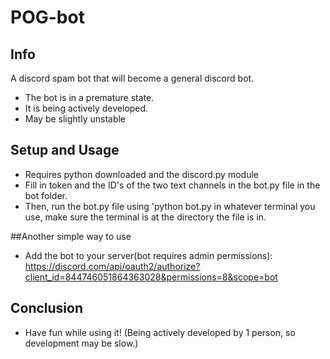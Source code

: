 # POG-bot

## Info
A discord spam bot that will become a general discord bot.
- The bot is in a premature state.
- It is being actively developed.
- May be slightly unstable

## Setup and Usage
- Requires python downloaded and the discord.py module
- Fill in token and the ID's of the two text channels in the bot.py file in the bot folder. 
- Then, run the bot.py file using 'python bot.py in whatever terminal you use, make sure the terminal is at the directory the file is in.

##Another simple way to use
- Add the bot to your server(bot requires admin permissions): https://discord.com/api/oauth2/authorize?client_id=844746051864363028&permissions=8&scope=bot

## Conclusion 

- Have fun while using it! (Being actively developed by 1 person, so development may be slow.)
